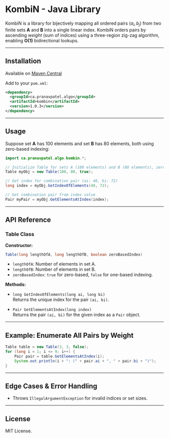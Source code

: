 # KombiN - Java Library

KombiN is a library for bijectively mapping all ordered pairs $(a_i, b_j)$ from two finite sets **A** and **B** into a single linear index. KombiN orders pairs by ascending *weight* (sum of indices) using a three-region zig-zag algorithm, enabling **O(1)** bidirectional lookups.

---

## Installation

Available on [Maven Central](https://central.sonatype.com/artifact/ca.pranavpatel.algo/kombin)

Add to your `pom.xml`:

```xml
<dependency>
  <groupId>ca.pranavpatel.algo</groupId>
  <artifactId>kombin</artifactId>
  <version>1.0.3</version>
</dependency>
```

---

## Usage

Suppose set **A** has 100 elements and set **B** has 80 elements, both using zero-based indexing:

```java
import ca.pranavpatel.algo.kombin.*;

// Initialize Table for sets A (100 elements) and B (80 elements), zero-based indexing
Table myObj = new Table(100, 80, true);

// Get index for combination pair (ai: 46, bi: 72)
long index = myObj.GetIndexOfElements(46, 72);

// Get combination pair from index value
Pair myPair = myObj.GetElementsAtIndex(index);
```

---

## API Reference

### Table Class

**Constructor:**
```java
Table(long lengthOfA, long lengthOfB, boolean zeroBasedIndex)
```
- `lengthOfA`: Number of elements in set A.
- `lengthOfB`: Number of elements in set B.
- `zeroBasedIndex`: `true` for zero-based, `false` for one-based indexing.

**Methods:**
- `long GetIndexOfElements(long ai, long bi)`  
  Returns the unique index for the pair `(ai, bi)`.

- `Pair GetElementsAtIndex(long index)`  
  Returns the pair `(ai, bi)` for the given index as a `Pair` object.

---

## Example: Enumerate All Pairs by Weight

```java
Table table = new Table(3, 3, false);
for (long i = 1; i <= 9; i++) {
    Pair pair = table.GetElementsAtIndex(i);
    System.out.println(i + ": (" + pair.ai + ", " + pair.bi + ")");
}
```

---

## Edge Cases & Error Handling

- Throws `IllegalArgumentException` for invalid indices or set sizes.

---

## License

MIT License.